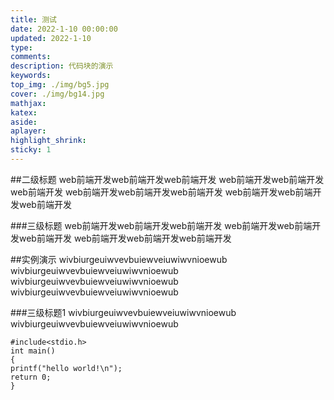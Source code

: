 ```yaml
---
title: 测试
date: 2022-1-10 00:00:00
updated: 2022-1-10 
type:
comments:
description: 代码块的演示
keywords:
top_img: ./img/bg5.jpg
cover: ./img/bg14.jpg
mathjax:
katex:
aside:
aplayer:
highlight_shrink:
sticky: 1
---
```


##二级标题
web前端开发web前端开发web前端开发
web前端开发web前端开发web前端开发
web前端开发web前端开发web前端开发
web前端开发web前端开发web前端开发

###三级标题
web前端开发web前端开发web前端开发
web前端开发web前端开发web前端开发
web前端开发web前端开发web前端开发

##实例演示
wivbiurgeuiwvevbuiewveiuwiwvnioewub
wivbiurgeuiwvevbuiewveiuwiwvnioewub
wivbiurgeuiwvevbuiewveiuwiwvnioewub
wivbiurgeuiwvevbuiewveiuwiwvnioewub

###三级标题1
wivbiurgeuiwvevbuiewveiuwiwvnioewub
wivbiurgeuiwvevbuiewveiuwiwvnioewub

```C/C++
#include<stdio.h>
int main()
{
printf("hello world!\n");
return 0;
}
```